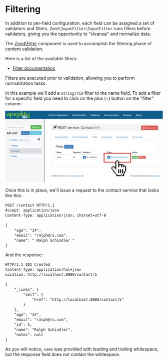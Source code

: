 Filtering
=========

In addition to per-field configuration, each field can be assigned a set of validators and filters.
`Zend\InputFilter\InputFilter` runs filters before validators, giving you the opportunity to
"cleanup" and normalize data.

The [Zend\Filter](http://framework.zend.com/manual/2.3/en/modules/zend.filter.html) component is
used  to accomplish the filtering phase of content validation.

Here is a list of the available filters:

- [Filter documentation](http://framework.zend.com/manual/2.3/en/modules/zend.filter.set.html)

Filters are executed prior to validation, allowing you to perform normalization tasks.

In this example we'll add a `StringTrim` filter to the name field. To add a filter for a specific
field you need to click on the plus (+) button on the "filter" column:

![Content Validation Filtering Setup](/asset/apigility-documentation/img/content-validation-filtering-setup.jpg)

Once this is in place, we'll issue a request to the contact service that looks like this:

```HTTP
POST /contact HTTP/1.1
Accept: application/json
Content-Type: application/json; charset=utf-8

{
    "age": "34",
    "email": "ralph@rs.com",
    "name": " Ralph Schindler "
}
```

And the response:

```HTTP
HTTP/1.1 201 Created
Content-Type: application/hal+json
Location: http://localhost:8000/contact/5

{
    "_links": {
        "self": {
            "href": "http://localhost:8000/contact/5"
        }
    },
    "age": "34",
    "email": "ralph@rs.com",
    "id": 5,
    "name": "Ralph Schindler",
    "notes": null
}
```

As you will notice, `name` was provided with leading and trailing whitespace, but the response field
does not contain the whitespace.
